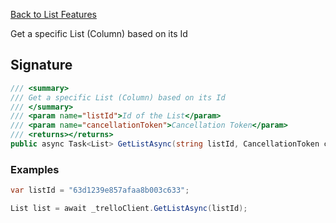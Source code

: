 [Back to List Features](TrelloClient#list-features)

Get a specific List (Column) based on its Id

## Signature
```cs
/// <summary>
/// Get a specific List (Column) based on its Id
/// </summary>
/// <param name="listId">Id of the List</param>
/// <param name="cancellationToken">Cancellation Token</param>
/// <returns></returns>
public async Task<List> GetListAsync(string listId, CancellationToken cancellationToken = default) {...}
```
### Examples

```cs
var listId = "63d1239e857afaa8b003c633";

List list = await _trelloClient.GetListAsync(listId);
```